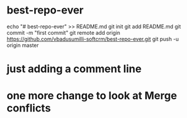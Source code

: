 # best-repo-ever
echo "# best-repo-ever" >> README.md
git init
git add README.md
git commit -m "first commit"
git remote add origin https://github.com/vbadusumilli-softcrm/best-repo-ever.git
git push -u origin master
# just adding a comment line
# one more change to look at Merge conflicts
 
